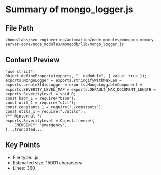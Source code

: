 # Summary of mongo_logger.js
  
## File Path
`/home/tabs/seo-engineering/automation/node_modules/mongodb-memory-server-core/node_modules/mongodb/lib/mongo_logger.js`

## Content Preview
```
"use strict";
Object.defineProperty(exports, "__esModule", { value: true });
exports.MongoLogger = exports.stringifyWithMaxLen = exports.createStdioLogger = exports.MongoLoggableComponent = exports.SEVERITY_LEVEL_MAP = exports.DEFAULT_MAX_DOCUMENT_LENGTH = exports.SeverityLevel = void 0;
const bson_1 = require("bson");
const util_1 = require("util");
const constants_1 = require("./constants");
const utils_1 = require("./utils");
/** @internal */
exports.SeverityLevel = Object.freeze({
    EMERGENCY: 'emergency',
[...truncated...]
```

## Key Points
- File type: .js
- Estimated size: 15001 characters
- Lines: 360

